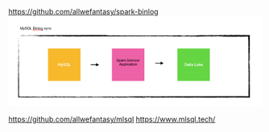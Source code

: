 https://github.com/allwefantasy/spark-binlog
![](img/spark-binlog-work-flow.png)

https://github.com/allwefantasy/mlsql
https://www.mlsql.tech/